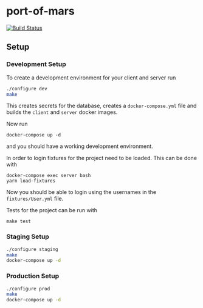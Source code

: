 # port-of-mars

[![Build Status](https://travis-ci.com/virtualcommons/port-of-mars.svg?token=Axd1f7q98op1tRxrKi92&branch=master)](https://travis-ci.com/virtualcommons/port-of-mars)

## Setup

### Development Setup

To create a development environment for your client and server run

```bash
./configure dev
make
```

This creates secrets for the database, creates a `docker-compose.yml` file and builds the `client` and `server` docker images.

Now run

```
docker-compose up -d
```

and you should have a working development environment.

In order to login fixtures for the project need to be loaded. This can be done with

```
docker-compose exec server bash
yarn load-fixtures
```

Now you should be able to login using the usernames in the `fixtures/User.yml` file.

Tests for the project can be run with

```
make test
```

### Staging Setup

```bash
./configure staging
make
docker-compose up -d
```

### Production Setup

```bash
./configure prod
make
docker-compose up -d
```
